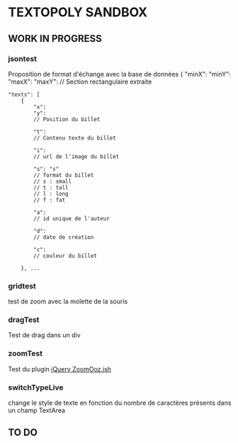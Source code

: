# TEXTOPOLY SANDBOX

## WORK IN PROGRESS


### jsontest
Proposition de format d'échange avec la base de données
{
	"minX": 
	"minY": 
	"maxX": 
	"maxY": 
	// Section rectangulaire extraite
	
	"texts": [
		{
			"x":
			"y": 
			// Position du billet 
			
			"t": 
			// Contenu texte du billet
			
			"i":
			// url de l'image du billet 
			
			"s": "s"
			// format du billet 
			// s : small
			// t : tall
			// l : long
			// f : fat
			
			"a": 
			// id unique de l'auteur
			
			"d": 
			// date de création 
			
			"c":
			// couleur du billet
			
		}, ...

### gridtest
test de zoom avec la molette de la souris

### dragTest
Test de drag dans un div

### zoomTest
Test du plugin [jQuery ZoomOoz.jsh](http://janne.aukia.com/zoomooz/)

### switchTypeLive
change le style de texte en fonction du nombre de caractères présents dans un champ TextArea

## TO DO
